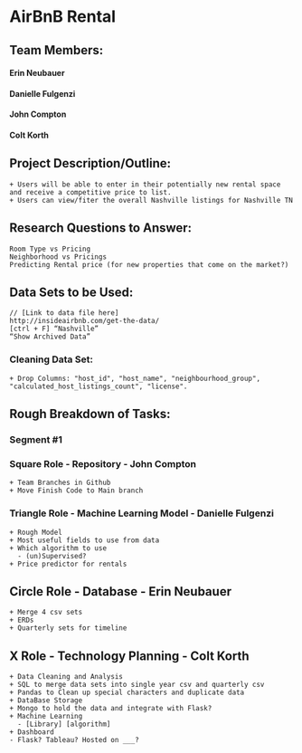 # AirBnB Rental

## Team Members:
#### Erin Neubauer
#### Danielle Fulgenzi
#### John Compton
#### Colt Korth

## Project Description/Outline:
    + Users will be able to enter in their potentially new rental space and receive a competitive price to list. 
    + Users can view/fiter the overall Nashville listings for Nashville TN

## Research Questions to Answer:
    Room Type vs Pricing
    Neighborhood vs Pricings
    Predicting Rental price (for new properties that come on the market?)

## Data Sets to be Used:
    // [Link to data file here]
    http://insideairbnb.com/get-the-data/
    [ctrl + F] “Nashville”
    “Show Archived Data”
### Cleaning Data Set:
    + Drop Columns: "host_id", "host_name", "neighbourhood_group", "calculated_host_listings_count", "license".


## Rough Breakdown of Tasks:
### Segment #1

### Square Role - Repository - John Compton
    + Team Branches in Github
    + Move Finish Code to Main branch 

### Triangle Role - Machine Learning Model - Danielle Fulgenzi
    + Rough Model
    + Most useful fields to use from data
    + Which algorithm to use
      - (un)Supervised?
    + Price predictor for rentals

## Circle Role - Database - Erin Neubauer
    + Merge 4 csv sets
    + ERDs
    + Quarterly sets for timeline

## X Role - Technology Planning - Colt Korth
    + Data Cleaning and Analysis
    + SQL to merge data sets into single year csv and quarterly csv
    + Pandas to Clean up special characters and duplicate data
    + DataBase Storage
    + Mongo to hold the data and integrate with Flask?
    + Machine Learning
      - [Library] [algorithm] 
    + Dashboard
    - Flask? Tableau? Hosted on ___? 
